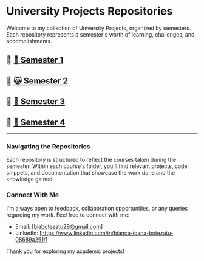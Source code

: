 # University Projects Repositories

Welcome to my collection of University Projects, organized by semesters. Each repository represents a semester's worth of learning, challenges, and accomplishments.

## 🔗 [🐶 Semester 1](https://github.com/biancabotezatu2909/Semester-1)

## 🔗 [🐱 Semester 2](https://github.com/biancabotezatu2909/Semester-2)

## 🔗 [🐠 Semester 3](https://github.com/biancabotezatu2909/Semester-3)

## 🔗 [🦋 Semester 4](https://github.com/biancabotezatu2909/Semester-3)

---

### Navigating the Repositories

Each repository is structured to reflect the courses taken during the semester. Within each course's folder, you'll find relevant projects, code snippets, and documentation that showcase the work done and the knowledge gained.

### Connect With Me

I'm always open to feedback, collaboration opportunities, or any queries regarding my work. Feel free to connect with me:

- Email: [biabotezatu29@gmail.com]
- LinkedIn: [https://www.linkedin.com/in/bianca-ioana-botezatu-08689a261/]

Thank you for exploring my academic projects!
